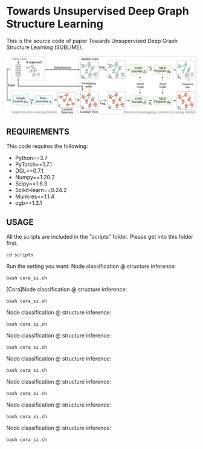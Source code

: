# Towards Unsupervised Deep Graph Structure Learning

This is the source code of paper Towards Unsupervised Deep Graph Structure Learning (SUBLIME). 

![The proposed framework](framework.png)

## REQUIREMENTS
This code requires the following:
* Python==3.7
* PyTorch==1.7.1
* DGL==0.7.1
* Numpy==1.20.2
* Scipy==1.6.3
* Scikit-learn==0.24.2
* Munkres==1.1.4
* ogb==1.3.1

## USAGE
All the scripts are included in the "scripts" folder. Please get into this folder first.
```
cd scripts
```

Run the setting you want:
Node classification @ structure inference:
```
bash cora_si.sh
```
\[Cora\]Node classification @ structure inference:
```
bash cora_si.sh
```
Node classification @ structure inference:
```
bash cora_si.sh
```
Node classification @ structure inference:
```
bash cora_si.sh
```
Node classification @ structure inference:
```
bash cora_si.sh
```
Node classification @ structure inference:
```
bash cora_si.sh
```
Node classification @ structure inference:
```
bash cora_si.sh
```
Node classification @ structure inference:
```
bash cora_si.sh
```


